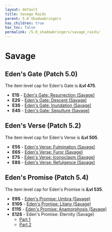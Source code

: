 ```yaml
---
layout: default
title: Savage Raids
parent: 5.0 Shadowbringers
has_children: true
has_toc: false
permalink: /5.0_shadowbringers/savage_raids/
---
```


# Savage

## Eden's Gate (Patch 5.0)

The item level cap for Eden's Gate is **iLvl 475**.

- **E1S** - [Eden's Gate: Resurrection (Savage)](e1s/README.md)
- **E2S** - [Eden's Gate: Descent (Savage)](e2s/README.md)
- **E3S** - [Eden's Gate: Inundation (Savage)](e3s/README.md)
- **E4S** - [Eden's Gate: Sepulture (Savage)](e4s/README.md)

## Eden's Verse (Patch 5.2)

The item level cap for Eden's Verse is **iLvl 505**.

- **E5S** - [Eden's Verse: Fulmination (Savage)](e5s/README.md)
- **E6S** - [Eden's Verse: Furor (Savage)](e6s/README.md)
- **E7S** - [Eden's Verse: Iconoclasm (Savage)](e7s/README.md)
- **E8S** - [Eden's Verse: Refulgence (Savage)](e8s/README.md)

## Eden's Promise (Patch 5.4)

The item level cap for Eden's Promise is **iLvl 535**.

- **E9S** - [Eden's Promise: Umbra (Savage)](e9s/README.md)
- **E10S** - [Eden's Promise: Litany (Savage)](e10s/README.md)
- **E11S** - [Eden's Promise: Anamorphosis (Savage)](e11s/README.md)
- **E12S** - Eden's Promise: Eternity (Savage)
	- [Part 1](e12s_1/README.md)
	- [Part 2](e12s_2/README.md)